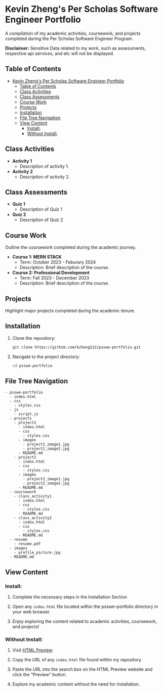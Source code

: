 # Kevin Zheng's Per Scholas Software Engineer Portfolio

A compilation of my academic activities, coursework, and projects completed during the Per Scholas Software Engineer Program.

**Disclaimer:**
Sensitive Data related to my work, such as assessments, respective api services, and etc will not be displayed. 

## Table of Contents

- [Kevin Zheng's Per Scholas Software Engineer Portfolio](#kevin-zhengs-per-scholas-software-engineer-portfolio)
  - [Table of Contents](#table-of-contents)
  - [Class Activities](#class-activities)
  - [Class Assessments](#class-assessments)
  - [Course Work](#course-work)
  - [Projects](#projects)
  - [Installation](#installation)
  - [File Tree Navigation](#file-tree-navigation)
  - [View Content](#view-content)
    - [Install:](#install)
    - [Without Install:](#without-install)


## Class Activities

- **Activity 1**
  - Description of activity 1.
- **Activity 2**
  - Description of activity 2.

## Class Assessments

- **Quiz 1**
  - Description of Quiz 1
- **Quiz 2**
  - Description of Quiz 2

## Course Work

Outline the coursework completed during the academic journey.

- **Course 1: MERN STACK**
  - Term: October 2023 - Feburary 2024
  - Description: Brief description of the course.
- **Course 2: Professional Development**
  - Term: Fall 2023 - December 2023
  - Description: Brief description of the course.

## Projects

Highlight major projects completed during the academic tenure.

<!-- - **Project 1: Web Development Portfolio**
  - Description: A personal website showcasing academic and personal projects.
  - GitHub Repository: [project-1-repo](https://github.com/your-username/project-1)
- **Project 2: Database Management System**
  - Description: A database application for managing student records.
  - GitHub Repository: [project-2-repo](https://github.com/your-username/project-2) -->

## Installation

1. Clone the repository:

    ```bash
    git clone https://github.com/kzheng212/psswe-portfolio.git
    ```

2. Navigate to the project directory:

    ```bash
    cd psswe-portfolio
    ```

<!-- 3. Install dependencies:

    ```bash
    npm install
    ``` -->

## File Tree Navigation

```plaintext
- psswe-portfolio
  - index.html
  - css
    - styles.css
  - js
    - script.js
  - projects
    - project1
      - index.html
      - css
        - styles.css
      - images
        - project1_image1.jpg
        - project1_image2.jpg
      - README.md
    - project2
      - index.html
      - css
        - styles.css
      - images
        - project2_image1.jpg
        - project2_image2.jpg
      - README.md
  - coursework
    - class_activity1
      - index.html
      - css
        - styles.css
      - README.md
    - class_activity2
      - index.html
      - css
        - styles.css
      - README.md
  - resume
    - resume.pdf
  - images
    - profile_picture.jpg
  - README.md

```

## View Content

### Install:

1. Complete the necessary steps in the Installation Section

2. Open any `index.html` file located within the psswe-portfolio directory in your web browser.

3. Enjoy exploring the content related to academic activities, coursework, and projects!

### Without Install:

1. Visit [HTML Preview](https://htmlpreview.github.io/).
   
2. Copy the URL of any `index.html` file found within my repository.
   
3. Paste the URL into the search box on the HTML Preview website and click the "Preview" button.
   
4. Explore my academic content without the need for installation.